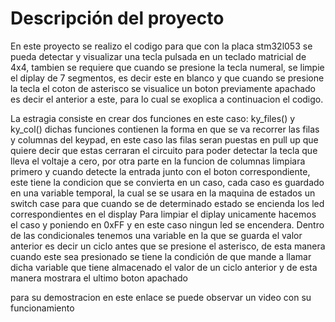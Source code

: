 # Descripción del proyecto
En este proyecto se realizo el codigo para que con la placa stm32l053 
se pueda detectar y visualizar una tecla pulsada en un teclado matricial
de 4x4, tambien se requiere que cuando se presione la tecla numeral, se limpie 
el diplay de 7 segmentos, es decir este en blanco y que cuando se presione
la tecla el coton de asterisco se visualice un boton previamente apachado 
es decir el anterior a este, para lo cual se exoplica a continuacion el codigo.

La estragia consiste en crear dos funciones en este caso:
ky_files() y ky_col() dichas funciones contienen la forma en que se va recorrer 
las filas y columnas del keypad, en este caso las filas seran puestas en pull up 
que quiere decir que estas cerraran el circuito para poder detectar la tecla que 
lleva el voltaje a cero, por otra parte en la funcion de columnas limpiara primero 
y cuando detecte la entrada junto con el boton correspondiente, este tiene la condicion
que se convierta en un caso, cada caso es guardado en una variable temporal, la cual se
se usara en la maquina de estados un switch case para que cuando se de determinado estado
se encienda los led correspondientes en el display 
Para limpiar el diplay unicamente hacemos el caso y poniendo en 0xFF y en este caso ningun led se encendera.
Dentro de las condicionales tenemos una variable en la que se guarda el valor anterior
es decir un ciclo antes que se presione el asterisco, de esta manera cuando este sea presionado 
se tiene la condición de que mande a llamar dicha variable que tiene almacenado el valor de un ciclo anterior y de esta manera mostrara el ultimo boton apachado

para su demostracion en este enlace se puede observar un video con su funcionamiento
[
](https://www.youtube.com/watch?v=vxPfNEILpgk)
